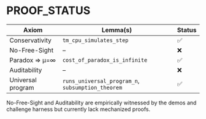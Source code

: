 # PROOF_STATUS

| Axiom | Lemma(s) | Status |
| ----- | -------- | ------ |
| Conservativity | `tm_cpu_simulates_step` | ✅ |
| No-Free-Sight | – | ❌ |
| Paradox ⇒ μ=∞ | `cost_of_paradox_is_infinite` | ✅ |
| Auditability | – | ❌ |
| Universal program | `runs_universal_program_n`, `subsumption_theorem` | ✅ |

No-Free-Sight and Auditability are empirically witnessed by the demos and
challenge harness but currently lack mechanized proofs.
